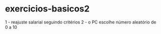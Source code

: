 # exercicios-basicos2
1 - reajuste salarial seguindo critérios 2 - o PC escolhe número aleatório de 0 a 10
